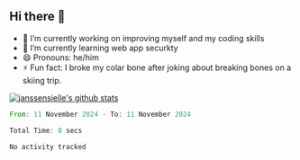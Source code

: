 ## Hi there 👋


- 🔭 I’m currently working on improving myself and my coding skills
- 🌱 I’m currently learning web app securkty
- 😄 Pronouns: he/him
- ⚡ Fun fact: I broke my colar bone after joking about breaking bones on a skiing trip.  



[![janssensjelle's github stats](https://github-readme-stats.vercel.app/api?username=janssensjelle&count_private=true&show_icons=true&theme=gruvbox)](https://github.com/janssensjelle)
<!--START_SECTION:waka-->

```rust
From: 11 November 2024 - To: 11 November 2024

Total Time: 0 secs

No activity tracked
```

<!--END_SECTION:waka-->
